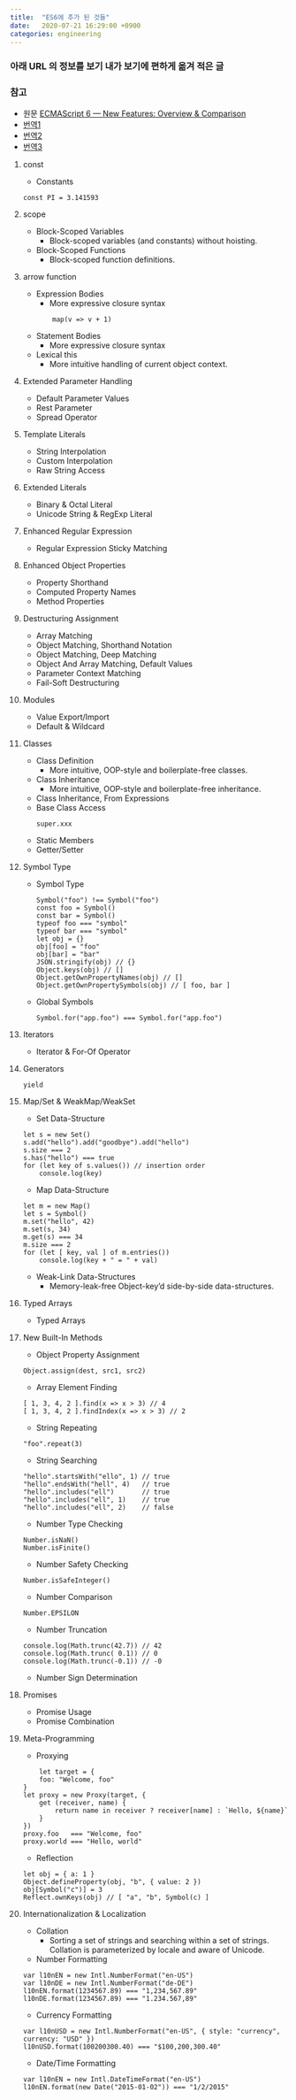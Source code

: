 ```yaml
---
title:  "ES6에 추가 된 것들"
date:   2020-07-21 16:29:00 +0900
categories: engineering
---
```


### 아래 URL 의 정보를 보기 내가 보기에 편하게 옮겨 적은 글
### 참고
  - 원문 [ECMAScript 6 — New Features: Overview & Comparison][참고]
  - [번역1][번역1]
  - [번역2][번역2]
  - [번역3][번역3]

1. const
    - Constants
    ```
    const PI = 3.141593
    ```

2. scope
    - Block-Scoped Variables
        - Block-scoped variables (and constants) without hoisting.
    - Block-Scoped Functions
        - Block-scoped function definitions.

3. arrow function
    - Expression Bodies
        - More expressive closure syntax
        ```
            map(v => v + 1)
        ```
    - Statement Bodies
        - More expressive closure syntax
    - Lexical this
        - More intuitive handling of current object context.
   

4. Extended Parameter Handling
    - Default Parameter Values
    - Rest Parameter
    - Spread Operator

5. Template Literals
    - String Interpolation
    - Custom Interpolation
    - Raw String Access

6. Extended Literals
    - Binary & Octal Literal
    - Unicode String & RegExp Literal

7. Enhanced Regular Expression
    - Regular Expression Sticky Matching

8. Enhanced Object Properties
    - Property Shorthand
    - Computed Property Names
    - Method Properties

9. Destructuring Assignment
    - Array Matching
    - Object Matching, Shorthand Notation
    - Object Matching, Deep Matching
    - Object And Array Matching, Default Values
    - Parameter Context Matching
    - Fail-Soft Destructuring

10. Modules
    - Value Export/Import
    - Default & Wildcard

11. Classes
    - Class Definition
        - More intuitive, OOP-style and boilerplate-free classes.
    - Class Inheritance
        - More intuitive, OOP-style and boilerplate-free inheritance.
    - Class Inheritance, From Expressions
    - Base Class Access
        ```
        super.xxx
        ```
    - Static Members
    - Getter/Setter

12. Symbol Type
    - Symbol Type
        ```
        Symbol("foo") !== Symbol("foo")
        const foo = Symbol()
        const bar = Symbol()
        typeof foo === "symbol"
        typeof bar === "symbol"
        let obj = {}
        obj[foo] = "foo"
        obj[bar] = "bar"
        JSON.stringify(obj) // {}
        Object.keys(obj) // []
        Object.getOwnPropertyNames(obj) // []
        Object.getOwnPropertySymbols(obj) // [ foo, bar ]
        ```
    - Global Symbols
        ```
        Symbol.for("app.foo") === Symbol.for("app.foo")
        ```
13. Iterators
    - Iterator & For-Of Operator

14. Generators
    ```
    yield
    ```

15. Map/Set & WeakMap/WeakSet
    - Set Data-Structure
    ```
    let s = new Set()
    s.add("hello").add("goodbye").add("hello")
    s.size === 2
    s.has("hello") === true
    for (let key of s.values()) // insertion order
        console.log(key)
    ```
    - Map Data-Structure
    ```
    let m = new Map()
    let s = Symbol()
    m.set("hello", 42)
    m.set(s, 34)
    m.get(s) === 34
    m.size === 2
    for (let [ key, val ] of m.entries())
        console.log(key + " = " + val)
    ```
    - Weak-Link Data-Structures
        - Memory-leak-free Object-key’d side-by-side data-structures.

16. Typed Arrays
    - Typed Arrays

17. New Built-In Methods
    - Object Property Assignment
    ```
    Object.assign(dest, src1, src2)
    ```
    - Array Element Finding
    ```
    [ 1, 3, 4, 2 ].find(x => x > 3) // 4
    [ 1, 3, 4, 2 ].findIndex(x => x > 3) // 2
    ```
    - String Repeating
    ```
    "foo".repeat(3)
    ```
    - String Searching
    ```
    "hello".startsWith("ello", 1) // true
    "hello".endsWith("hell", 4)   // true
    "hello".includes("ell")       // true
    "hello".includes("ell", 1)    // true
    "hello".includes("ell", 2)    // false
    ```
    - Number Type Checking
    ```
    Number.isNaN()
    Number.isFinite()
    ```
    - Number Safety Checking
    ```
    Number.isSafeInteger()
    ```
    - Number Comparison
    ```
    Number.EPSILON
    ```
    - Number Truncation
    ```
    console.log(Math.trunc(42.7)) // 42
    console.log(Math.trunc( 0.1)) // 0
    console.log(Math.trunc(-0.1)) // -0
    ```
    - Number Sign Determination

18. Promises
    - Promise Usage
    - Promise Combination

19. Meta-Programming
    - Proxying
    ```
        let target = {
        foo: "Welcome, foo"
    }
    let proxy = new Proxy(target, {
        get (receiver, name) {
            return name in receiver ? receiver[name] : `Hello, ${name}`
        }
    })
    proxy.foo   === "Welcome, foo"
    proxy.world === "Hello, world"
    ```
    - Reflection
    ```
    let obj = { a: 1 }
    Object.defineProperty(obj, "b", { value: 2 })
    obj[Symbol("c")] = 3
    Reflect.ownKeys(obj) // [ "a", "b", Symbol(c) ]
    ```
    
20. Internationalization & Localization
    - Collation
        - Sorting a set of strings and searching within a set of strings. Collation is parameterized by locale and aware of Unicode.
    - Number Formatting
    ```
    var l10nEN = new Intl.NumberFormat("en-US")
    var l10nDE = new Intl.NumberFormat("de-DE")
    l10nEN.format(1234567.89) === "1,234,567.89"
    l10nDE.format(1234567.89) === "1.234.567,89"
    ```
    - Currency Formatting
    ```
    var l10nUSD = new Intl.NumberFormat("en-US", { style: "currency", currency: "USD" })
    l10nUSD.format(100200300.40) === "$100,200,300.40"
    ```
    - Date/Time Formatting
    ```
    var l10nEN = new Intl.DateTimeFormat("en-US")
    l10nEN.format(new Date("2015-01-02")) === "1/2/2015"
    ```

[참고]: http://es6-features.org/#DefaultParameterValues
[번역1]: https://isme2n.github.io/devlog/2017/04/28/es6/
[번역2]: https://isme2n.github.io/devlog/2017/04/29/es6-2/
[번역3]: https://isme2n.github.io/devlog/2017/05/03/es6-3/
